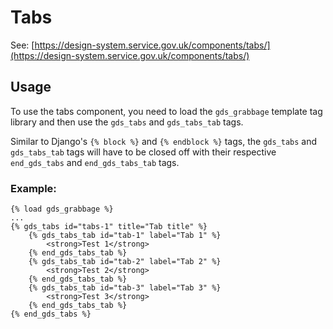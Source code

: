 # Tabs

See: [https://design-system.service.gov.uk/components/tabs/](https://design-system.service.gov.uk/components/tabs/)

## Usage

To use the tabs component, you need to load the `gds_grabbage` template tag library and then use the `gds_tabs` and `gds_tabs_tab` tags.

Similar to Django's `{% block %}` and `{% endblock %}` tags, the `gds_tabs` and `gds_tabs_tab` tags will have to be closed off with their respective `end_gds_tabs` and `end_gds_tabs_tab` tags.

### Example:

```django
{% load gds_grabbage %}
...
{% gds_tabs id="tabs-1" title="Tab title" %}
    {% gds_tabs_tab id="tab-1" label="Tab 1" %}
        <strong>Test 1</strong>
    {% end_gds_tabs_tab %}
    {% gds_tabs_tab id="tab-2" label="Tab 2" %}
        <strong>Test 2</strong>
    {% end_gds_tabs_tab %}
    {% gds_tabs_tab id="tab-3" label="Tab 3" %}
        <strong>Test 3</strong>
    {% end_gds_tabs_tab %}
{% end_gds_tabs %}
```
